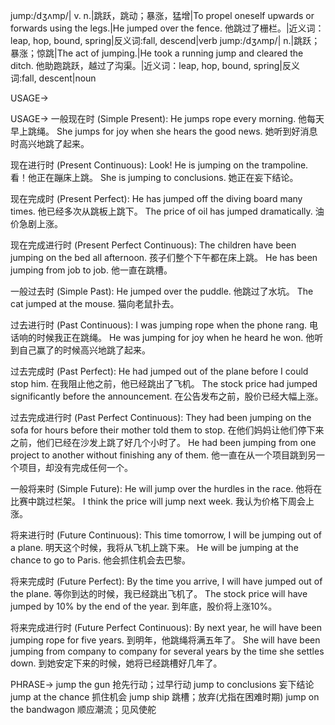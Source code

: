 jump:/dʒʌmp/| v. n.|跳跃，跳动；暴涨，猛增|To propel oneself upwards or forwards using the legs.|He jumped over the fence. 他跳过了栅栏。|近义词：leap, hop, bound, spring|反义词:fall, descend|verb
jump:/dʒʌmp/| n.|跳跃；暴涨；惊跳|The act of jumping.|He took a running jump and cleared the ditch. 他助跑跳跃，越过了沟渠。|近义词：leap, hop, bound, spring|反义词:fall, descent|noun

USAGE->

USAGE->
一般现在时 (Simple Present):
He jumps rope every morning. 他每天早上跳绳。
She jumps for joy when she hears the good news.  她听到好消息时高兴地跳了起来。

现在进行时 (Present Continuous):
Look! He is jumping on the trampoline. 看！他正在蹦床上跳。
She is jumping to conclusions. 她正在妄下结论。

现在完成时 (Present Perfect):
He has jumped off the diving board many times. 他已经多次从跳板上跳下。
The price of oil has jumped dramatically. 油价急剧上涨。

现在完成进行时 (Present Perfect Continuous):
The children have been jumping on the bed all afternoon. 孩子们整个下午都在床上跳。
He has been jumping from job to job. 他一直在跳槽。

一般过去时 (Simple Past):
He jumped over the puddle. 他跳过了水坑。
The cat jumped at the mouse. 猫向老鼠扑去。

过去进行时 (Past Continuous):
I was jumping rope when the phone rang. 电话响的时候我正在跳绳。
He was jumping for joy when he heard he won. 他听到自己赢了的时候高兴地跳了起来。

过去完成时 (Past Perfect):
He had jumped out of the plane before I could stop him. 在我阻止他之前，他已经跳出了飞机。
The stock price had jumped significantly before the announcement. 在公告发布之前，股价已经大幅上涨。

过去完成进行时 (Past Perfect Continuous):
They had been jumping on the sofa for hours before their mother told them to stop. 在他们妈妈让他们停下来之前，他们已经在沙发上跳了好几个小时了。
He had been jumping from one project to another without finishing any of them. 他一直在从一个项目跳到另一个项目，却没有完成任何一个。

一般将来时 (Simple Future):
He will jump over the hurdles in the race. 他将在比赛中跳过栏架。
I think the price will jump next week. 我认为价格下周会上涨。

将来进行时 (Future Continuous):
This time tomorrow, I will be jumping out of a plane. 明天这个时候，我将从飞机上跳下来。
He will be jumping at the chance to go to Paris. 他会抓住机会去巴黎。

将来完成时 (Future Perfect):
By the time you arrive, I will have jumped out of the plane. 等你到达的时候，我已经跳出飞机了。
The stock price will have jumped by 10% by the end of the year. 到年底，股价将上涨10%。

将来完成进行时 (Future Perfect Continuous):
By next year, he will have been jumping rope for five years. 到明年，他跳绳将满五年了。
She will have been jumping from company to company for several years by the time she settles down. 到她安定下来的时候，她将已经跳槽好几年了。


PHRASE->
jump the gun  抢先行动；过早行动
jump to conclusions  妄下结论
jump at the chance  抓住机会
jump ship  跳槽；放弃(尤指在困难时期)
jump on the bandwagon  顺应潮流；见风使舵

